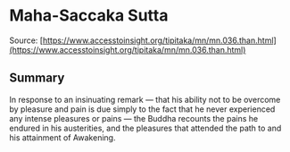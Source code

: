 # Maha-Saccaka Sutta

Source: [https://www.accesstoinsight.org/tipitaka/mn/mn.036.than.html](https://www.accesstoinsight.org/tipitaka/mn/mn.036.than.html)

## Summary
In response to an insinuating remark — that his ability not to be overcome by pleasure and pain is due simply to the fact that he never experienced any intense pleasures or pains — the Buddha recounts the pains he endured in his austerities, and the pleasures that attended the path to and his attainment of Awakening.